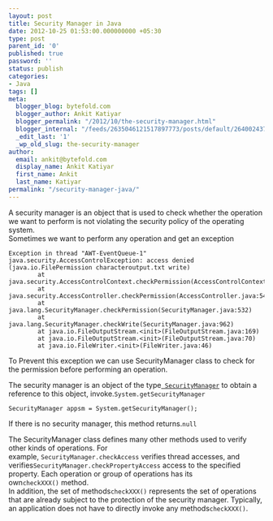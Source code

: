 ```yaml
---
layout: post
title: Security Manager in Java
date: 2012-10-25 01:53:00.000000000 +05:30
type: post
parent_id: '0'
published: true
password: ''
status: publish
categories:
- Java
tags: []
meta:
  blogger_blog: bytefold.com
  blogger_author: Ankit Katiyar
  blogger_permalink: "/2012/10/the-security-manager.html"
  blogger_internal: "/feeds/2635046121517897773/posts/default/2640024370943280853"
  _edit_last: '1'
  _wp_old_slug: the-security-manager
author:
  email: ankit@bytefold.com
  display_name: Ankit Katiyar
  first_name: Ankit
  last_name: Katiyar
permalink: "/security-manager-java/"
---
```

A security manager is an object that is used to check whether the operation we want to perform is not&nbsp;violating the security policy of the operating system.  
Sometimes we want to perform any operation and get an exception

```
Exception in thread "AWT-EventQueue-1" java.security.AccessControlException: access denied (java.io.FilePermission characteroutput.txt write)
        at java.security.AccessControlContext.checkPermission(AccessControlContext.java:323)
        at java.security.AccessController.checkPermission(AccessController.java:546)
        at java.lang.SecurityManager.checkPermission(SecurityManager.java:532)
        at java.lang.SecurityManager.checkWrite(SecurityManager.java:962)
        at java.io.FileOutputStream.<init>(FileOutputStream.java:169)
        at java.io.FileOutputStream.<init>(FileOutputStream.java:70)
        at java.io.FileWriter.<init>(FileWriter.java:46)
```

To Prevent this exception we can use SecurityManager class to check for the permission before performing an operation.

The security manager is an object of the type[` SecurityManager`](http://docs.oracle.com/javase/7/docs/api/java/lang/SecurityManager.html) to obtain a reference to this object, invoke.`System.getSecurityManager`

```
SecurityManager appsm = System.getSecurityManager();
```

If there is no security manager, this method returns.`null`

The SecurityManager class defines many other methods used to verify other kinds of operations. For example,&nbsp;`SecurityManager.checkAccess`&nbsp;verifies thread accesses, and verifies`SecurityManager.checkPropertyAccess` access to the specified property. Each operation or group of operations has its own`checkXXX()`&nbsp;method.  
In addition, the set of methods`checkXXX()` represents the set of operations that are already subject to the protection of the security manager. Typically, an application does not have to directly invoke any methods`checkXXX()`.

